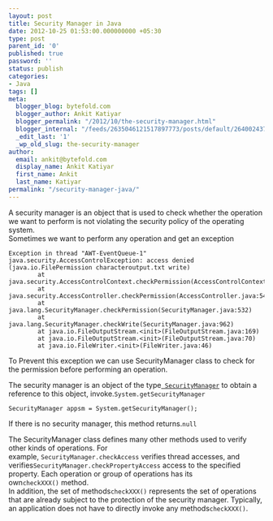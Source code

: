 ```yaml
---
layout: post
title: Security Manager in Java
date: 2012-10-25 01:53:00.000000000 +05:30
type: post
parent_id: '0'
published: true
password: ''
status: publish
categories:
- Java
tags: []
meta:
  blogger_blog: bytefold.com
  blogger_author: Ankit Katiyar
  blogger_permalink: "/2012/10/the-security-manager.html"
  blogger_internal: "/feeds/2635046121517897773/posts/default/2640024370943280853"
  _edit_last: '1'
  _wp_old_slug: the-security-manager
author:
  email: ankit@bytefold.com
  display_name: Ankit Katiyar
  first_name: Ankit
  last_name: Katiyar
permalink: "/security-manager-java/"
---
```

A security manager is an object that is used to check whether the operation we want to perform is not&nbsp;violating the security policy of the operating system.  
Sometimes we want to perform any operation and get an exception

```
Exception in thread "AWT-EventQueue-1" java.security.AccessControlException: access denied (java.io.FilePermission characteroutput.txt write)
        at java.security.AccessControlContext.checkPermission(AccessControlContext.java:323)
        at java.security.AccessController.checkPermission(AccessController.java:546)
        at java.lang.SecurityManager.checkPermission(SecurityManager.java:532)
        at java.lang.SecurityManager.checkWrite(SecurityManager.java:962)
        at java.io.FileOutputStream.<init>(FileOutputStream.java:169)
        at java.io.FileOutputStream.<init>(FileOutputStream.java:70)
        at java.io.FileWriter.<init>(FileWriter.java:46)
```

To Prevent this exception we can use SecurityManager class to check for the permission before performing an operation.

The security manager is an object of the type[` SecurityManager`](http://docs.oracle.com/javase/7/docs/api/java/lang/SecurityManager.html) to obtain a reference to this object, invoke.`System.getSecurityManager`

```
SecurityManager appsm = System.getSecurityManager();
```

If there is no security manager, this method returns.`null`

The SecurityManager class defines many other methods used to verify other kinds of operations. For example,&nbsp;`SecurityManager.checkAccess`&nbsp;verifies thread accesses, and verifies`SecurityManager.checkPropertyAccess` access to the specified property. Each operation or group of operations has its own`checkXXX()`&nbsp;method.  
In addition, the set of methods`checkXXX()` represents the set of operations that are already subject to the protection of the security manager. Typically, an application does not have to directly invoke any methods`checkXXX()`.

